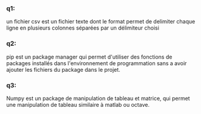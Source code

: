 ### q1:   
un fichier csv est un fichier texte dont le format permet de delimiter chaque ligne  en plusieurs colonnes séparées par un délimiteur choisi   
### q2:     
pip est un package manager qui permet d'utiliser des fonctions de packages installés dans l'environnement de programmation sans a avoir ajouter les fichiers du package dans le projet.   
### q3:   
Numpy est un package de manipulation de tableau et matrice, qui permet une manipulation de tableau similaire à matlab ou octave.
